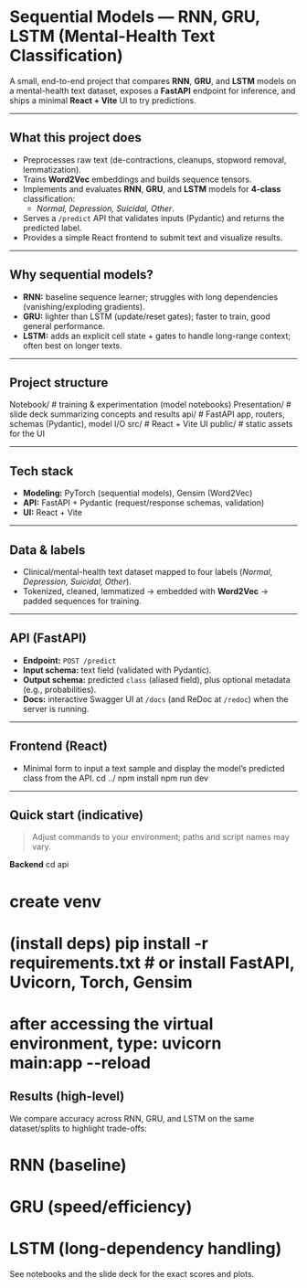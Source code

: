 # Sequential Models — RNN, GRU, LSTM (Mental-Health Text Classification)

A small, end-to-end project that compares **RNN**, **GRU**, and **LSTM** models on a mental-health text dataset, exposes a **FastAPI** endpoint for inference, and ships a minimal **React + Vite** UI to try predictions.

---

## What this project does
- Preprocesses raw text (de-contractions, cleanups, stopword removal, lemmatization).
- Trains **Word2Vec** embeddings and builds sequence tensors.
- Implements and evaluates **RNN**, **GRU**, and **LSTM** models for **4-class** classification:
  - *Normal, Depression, Suicidal, Other*.
- Serves a `/predict` API that validates inputs (Pydantic) and returns the predicted label.
- Provides a simple React frontend to submit text and visualize results.

---

## Why sequential models?
- **RNN:** baseline sequence learner; struggles with long dependencies (vanishing/exploding gradients).
- **GRU:** lighter than LSTM (update/reset gates); faster to train, good general performance.
- **LSTM:** adds an explicit cell state + gates to handle long-range context; often best on longer texts.

---

## Project structure
Notebook/ # training & experimentation (model notebooks)
Presentation/ # slide deck summarizing concepts and results
api/ # FastAPI app, routers, schemas (Pydantic), model I/O
src/ # React + Vite UI
public/ # static assets for the UI

---

## Tech stack
- **Modeling:** PyTorch (sequential models), Gensim (Word2Vec)  
- **API:** FastAPI + Pydantic (request/response schemas, validation)  
- **UI:** React + Vite

---

## Data & labels
- Clinical/mental-health text dataset mapped to four labels (*Normal, Depression, Suicidal, Other*).
- Tokenized, cleaned, lemmatized → embedded with **Word2Vec** → padded sequences for training.

---

## API (FastAPI)
- **Endpoint:** `POST /predict`
- **Input schema:** text field (validated with Pydantic).
- **Output schema:** predicted `class` (aliased field), plus optional metadata (e.g., probabilities).
- **Docs:** interactive Swagger UI at `/docs` (and ReDoc at `/redoc`) when the server is running.

---

## Frontend (React)
- Minimal form to input a text sample and display the model’s predicted class from the API.
cd ../
npm install
npm run dev

---

## Quick start (indicative)
> Adjust commands to your environment; paths and script names may vary.

**Backend**
cd api
# create venv
# (install deps) pip install -r requirements.txt  # or install FastAPI, Uvicorn, Torch, Gensim
# after accessing the virtual environment, type: uvicorn main:app --reload

## Results (high-level)
We compare accuracy across RNN, GRU, and LSTM on the same dataset/splits to highlight trade-offs:
# RNN (baseline)
# GRU (speed/efficiency)
# LSTM (long-dependency handling)
See notebooks and the slide deck for the exact scores and plots.


